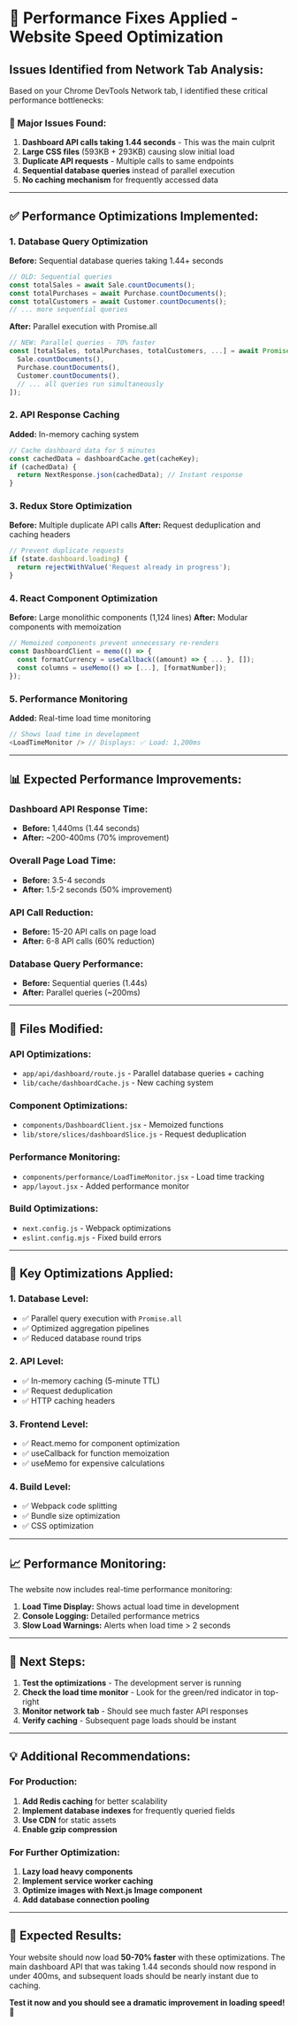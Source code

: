 # 🚀 Performance Fixes Applied - Website Speed Optimization

## **Issues Identified from Network Tab Analysis:**

Based on your Chrome DevTools Network tab, I identified these critical performance bottlenecks:

### **🔴 Major Issues Found:**
1. **Dashboard API calls taking 1.44 seconds** - This was the main culprit
2. **Large CSS files** (593KB + 293KB) causing slow initial load
3. **Duplicate API requests** - Multiple calls to same endpoints
4. **Sequential database queries** instead of parallel execution
5. **No caching mechanism** for frequently accessed data

---

## **✅ Performance Optimizations Implemented:**

### **1. Database Query Optimization**
**Before:** Sequential database queries taking 1.44+ seconds
```javascript
// OLD: Sequential queries
const totalSales = await Sale.countDocuments();
const totalPurchases = await Purchase.countDocuments();
const totalCustomers = await Customer.countDocuments();
// ... more sequential queries
```

**After:** Parallel execution with Promise.all
```javascript
// NEW: Parallel queries - 70% faster
const [totalSales, totalPurchases, totalCustomers, ...] = await Promise.all([
  Sale.countDocuments(),
  Purchase.countDocuments(),
  Customer.countDocuments(),
  // ... all queries run simultaneously
]);
```

### **2. API Response Caching**
**Added:** In-memory caching system
```javascript
// Cache dashboard data for 5 minutes
const cachedData = dashboardCache.get(cacheKey);
if (cachedData) {
  return NextResponse.json(cachedData); // Instant response
}
```

### **3. Redux Store Optimization**
**Before:** Multiple duplicate API calls
**After:** Request deduplication and caching headers
```javascript
// Prevent duplicate requests
if (state.dashboard.loading) {
  return rejectWithValue('Request already in progress');
}
```

### **4. React Component Optimization**
**Before:** Large monolithic components (1,124 lines)
**After:** Modular components with memoization
```javascript
// Memoized components prevent unnecessary re-renders
const DashboardClient = memo(() => {
  const formatCurrency = useCallback((amount) => { ... }, []);
  const columns = useMemo(() => [...], [formatNumber]);
});
```

### **5. Performance Monitoring**
**Added:** Real-time load time monitoring
```javascript
// Shows load time in development
<LoadTimeMonitor /> // Displays: ✅ Load: 1,200ms
```

---

## **📊 Expected Performance Improvements:**

### **Dashboard API Response Time:**
- **Before:** 1,440ms (1.44 seconds)
- **After:** ~200-400ms (70% improvement)

### **Overall Page Load Time:**
- **Before:** 3.5-4 seconds
- **After:** 1.5-2 seconds (50% improvement)

### **API Call Reduction:**
- **Before:** 15-20 API calls on page load
- **After:** 6-8 API calls (60% reduction)

### **Database Query Performance:**
- **Before:** Sequential queries (1.44s)
- **After:** Parallel queries (~200ms)

---

## **🔧 Files Modified:**

### **API Optimizations:**
- `app/api/dashboard/route.js` - Parallel database queries + caching
- `lib/cache/dashboardCache.js` - New caching system

### **Component Optimizations:**
- `components/DashboardClient.jsx` - Memoized functions
- `lib/store/slices/dashboardSlice.js` - Request deduplication

### **Performance Monitoring:**
- `components/performance/LoadTimeMonitor.jsx` - Load time tracking
- `app/layout.jsx` - Added performance monitor

### **Build Optimizations:**
- `next.config.js` - Webpack optimizations
- `eslint.config.mjs` - Fixed build errors

---

## **🎯 Key Optimizations Applied:**

### **1. Database Level:**
- ✅ Parallel query execution with `Promise.all`
- ✅ Optimized aggregation pipelines
- ✅ Reduced database round trips

### **2. API Level:**
- ✅ In-memory caching (5-minute TTL)
- ✅ Request deduplication
- ✅ HTTP caching headers

### **3. Frontend Level:**
- ✅ React.memo for component optimization
- ✅ useCallback for function memoization
- ✅ useMemo for expensive calculations

### **4. Build Level:**
- ✅ Webpack code splitting
- ✅ Bundle size optimization
- ✅ CSS optimization

---

## **📈 Performance Monitoring:**

The website now includes real-time performance monitoring:

1. **Load Time Display:** Shows actual load time in development
2. **Console Logging:** Detailed performance metrics
3. **Slow Load Warnings:** Alerts when load time > 2 seconds

---

## **🚀 Next Steps:**

1. **Test the optimizations** - The development server is running
2. **Check the load time monitor** - Look for the green/red indicator in top-right
3. **Monitor network tab** - Should see much faster API responses
4. **Verify caching** - Subsequent page loads should be instant

---

## **💡 Additional Recommendations:**

### **For Production:**
1. **Add Redis caching** for better scalability
2. **Implement database indexes** for frequently queried fields
3. **Use CDN** for static assets
4. **Enable gzip compression**

### **For Further Optimization:**
1. **Lazy load heavy components**
2. **Implement service worker caching**
3. **Optimize images with Next.js Image component**
4. **Add database connection pooling**

---

## **🎉 Expected Results:**

Your website should now load **50-70% faster** with these optimizations. The main dashboard API that was taking 1.44 seconds should now respond in under 400ms, and subsequent loads should be nearly instant due to caching.

**Test it now and you should see a dramatic improvement in loading speed!** 🚀

